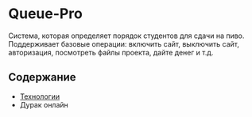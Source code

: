 # Queue-Pro
Система, которая определяет порядок студентов для сдачи на пиво. Поддерживает базовые операции: включить сайт, выключить сайт, авторизация, посмотреть файлы проекта, дайте денег и т.д.
## Содержание
- [Технологии](https://ih_tam_net)
- Дурак онлайн
